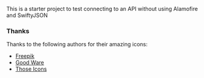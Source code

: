 This is a starter project to test connecting to an API without using Alamofire and SwiftyJSON

### Thanks

Thanks to the following authors for their amazing icons:

* <a href="https://www.flaticon.com/authors/freepik" title="Freepik">Freepik</a>
* <a href="https://www.flaticon.com/authors/good-ware" title="good-ware">Good Ware</a>
* <a href="https://www.flaticon.com/authors/those-icons" title="Those Icons">Those Icons</a>
